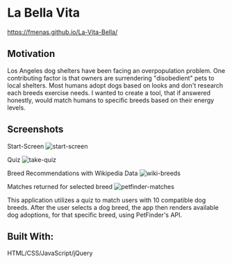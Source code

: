 # La Bella Vita

https://fmenas.github.io/La-Vita-Bella/

## Motivation

Los Angeles dog shelters have been facing an overpopulation problem. One contributing factor is that owners are surrendering "disobedient" pets to local shelters. Most humans adopt dogs based on looks and don't research each breeds exercise needs.  I wanted to create a tool, that if answered honestly, would match humans to specific breeds based on their energy levels.

## Screenshots

Start-Screen
![start-screen](https://user-images.githubusercontent.com/8405926/39950798-e4883658-5538-11e8-8564-d9279cb419a3.JPG)

Quiz
![take-quiz](https://user-images.githubusercontent.com/8405926/39950916-035e07a0-553a-11e8-88cd-2baa1b189602.JPG)

Breed Recommendations with Wikipedia Data
![wiki-breeds](https://user-images.githubusercontent.com/8405926/39950924-07873202-553a-11e8-8fe5-8bfb973323ac.JPG)

Matches returned for selected breed
![petfinder-matches](https://user-images.githubusercontent.com/8405926/39950927-0a5ca610-553a-11e8-9188-4f247992009d.JPG)


This application utilizes a quiz to match users with 10 compatible dog breeds. After the user selects a dog breed, the app then renders available dog adoptions, for that specific breed, using PetFinder's API. 


## Built With:
HTML/CSS/JavaScript/jQuery
